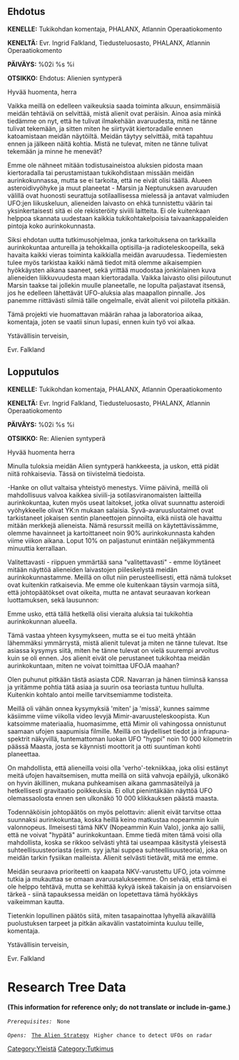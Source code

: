 ## Ehdotus

**KENELLE:** Tukikohdan komentaja, PHALANX, Atlannin Operaatiokomento

**KENELTÄ:** Evr. Ingrid Falkland, Tiedusteluosasto, PHALANX, Atlannin
Operaatiokomento

**PÄIVÄYS:** %02i %s %i

**OTSIKKO:** Ehdotus: Alienien syntyperä

Hyvää huomenta, herra

Vaikka meillä on edelleen vaikeuksia saada toiminta alkuun, ensimmäisiä
meidän tehtäviä on selvittää, mistä alienit ovat peräisin. Ainoa asia
minkä tiedämme on nyt, että he tulivat ilmakehään avaruudesta, mitä ne
tänne tulivat tekemään, ja sitten miten he siirtyvät kiertoradalle ennen
katoamistaan meidän näytöiltä. Meidän täytyy selvittää, mitä tapahtuu
ennen ja jälkeen näitä kohtia. Mistä ne tulevat, miten ne tänne tulivat
tekemään ja minne he menevät?

Emme ole nähneet mitään todistusaineistoa aluksien pidosta maan
kiertoradalla tai perustamistaan tukikohdistaan missään meidän
aurinkokunnassa, mutta se ei tarkoita, että ne eivät olisi täällä.
Alueen asteroidivyöhyke ja muut planeetat - Marsin ja Neptunuksen
avaruuden välillä ovat huonosti seurattuja sotilaallisessa mielessä ja
antavat valmiuden UFO:jen liikuskeluun, alieneiden laivasto on ehkä
tunnistettu väärin tai yksinkertaisesti sitä ei ole rekisteröity siviili
laitteita. Ei ole kuitenkaan helppoa skannata uudestaan kaikkia
tukikohtakelpoisia taivaankappaleiden pintoja koko aurinkokunnasta.

Siksi ehdotan uutta tutkimusohjelmaa, jonka tarkoituksena on tarkkailla
aurinkokuntaa antureilla ja tehokkailla optisilla-ja
radioteleskoopeilla, sekä havaita kaikki vieras toiminta kaikkialla
meidän avaruudessa. Tiedemiesten tulee myös tarkistaa kaikki nämä tiedot
mitä olemme aikaisempien hyökkäysten aikana saaneet, sekä yrittää
muodostaa jonkinlainen kuva alieneiden liikkuvuudesta maan
kiertoradalla. Vaikka laivasto olisi piiloutunut Marsin taakse tai
jollekin muulle planeetalle, ne lopulta paljastavat itsensä, jos he
edelleen lähettävät UFO-aluksia alas maapallon pinnalle. Jos panemme
riittävästi silmiä tälle ongelmalle, eivät alienit voi piilotella
pitkään.

Tämä projekti vie huomattavan määrän rahaa ja laboratorioa aikaa,
komentaja, joten se vaatii sinun lupasi, ennen kuin työ voi alkaa.

Ystävällisin terveisin,

Evr. Falkland

## Lopputulos

**KENELLE:** Tukikohdan komentaja, PHALANX, Atlannin Operaatiokomento

**KENELTÄ:** Evr. Ingrid Falkland, Tiedusteluosasto, PHALANX, Atlannin
Operaatiokomento

**PÄIVÄYS:** %02i %s %i

**OTSIKKO:** Re: Alienien syntyperä

Hyvää huomenta herra

Minulla tuloksia meidän Alien syntyperä hankkeesta, ja uskon, että pidät
niitä rohkaisevia. Tässä on tiivistelmä tiedoista.

-Hanke on ollut valtaisa yhteistyö menestys. Viime päivinä, meillä oli
mahdollisuus valvoa kaikkea siviili-ja sotilasviranomaisten laitteilla
aurinkokuntaa, kuten myös useat laitokset, jotka olivat suunnattu
asteroidi vyöhykkeelle olivat YK:n mukaan salaisia.
Syvä-avaruusluotaimet ovat tarkistaneet jokaisen sentin planeettojen
pinnoilta, eikä niistä ole havaittu mitään merkkejä alieneista. Nämä
resurssit meillä on käytettävissämme, olemme havainneet ja kartoittaneet
noin 90% aurinkokunnasta kahden viime viikon aikana. Loput 10% on
paljastunut enintään neljäkymmentä minuuttia kerrallaan.

Valitettavasti - riippuen ymmärtää sana "valitettavasti" - emme
löytäneet mitään näyttöä alieneiden laivastojen piileskelystä meidän
aurinkokunnastamme. Meillä on ollut niin perusteellisesti, että nämä
tulokset ovat kuitenkin ratkaisevia. Me emme ole kuitenkaan täysin
varmoja siitä, että johtopäätökset ovat oikeita, mutta ne antavat
seuraavan korkean luottamuksen, sekä lausunnon:

Emme usko, että tällä hetkellä olisi vieraita aluksia tai tukikohtia
aurinkokunnan alueella.

Tämä vastaa yhteen kysymykseen, mutta se ei tuo meitä yhtään lähemmäksi
ymmärrystä, mistä alienit tulevat ja miten ne tänne tulevat. Itse
asiassa kysymys siitä, miten he tänne tulevat on vielä suurempi arvoitus
kuin se oli ennen. Jos alienit eivät ole perustaneet tukikohtaa meidän
aurinkokuntaan, miten ne voivat toimittaa UFOJA maahan?

Olen puhunut pitkään tästä asiasta CDR. Navarran ja hänen tiiminsä
kanssa ja yritämme pohtia tätä asiaa ja suurin osa teoriasta tuntuu
hullulta. Kuitenkin kohtalo antoi meille tarvitsemiamme todisteita.

Meillä oli vähän onnea kysymyksiä 'miten' ja 'missä', kunnes saimme
käsiimme viime viikolla video levyjä Mimir-avaruusteleskoopista. Kun
katsoimme materiaalia, huomasimme, että Mimir oli vahingossa onnistunut
saamaan ufojen saapumisia filmille. Meillä on täydelliset tiedot ja
infrapuna-spektrit näkyvillä, tuntemattoman luokan UFO "hyppi" noin 10
000 kilometrin päässä Maasta, josta se käynnisti moottorit ja otti
suuntiman kohti planeettaa.

On mahdollista, että alieneilla voisi olla 'verho'-tekniikkaa, joka
olisi estänyt meitä ufojen havaitsemisen, mutta meillä on siitä vahvoja
epäilyjä, ulkonäkö on hyvin äkillinen, mukana puhkeamisen aikana
gammasäteilyä ja hetkellisesti gravitaatio poikkeuksia. Ei ollut
pienintäkään näyttöä UFO olemassaolosta ennen sen ulkonäkö 10 000
klikkauksen päästä maasta.

Todennäköisin johtopäätös on myös pelottavin: alienit eivät tarvitse
ottaa suunnaksi aurinkokuntaa, koska heillä keino matkustaa nopeammin
kuin valonnopeus. Ilmeisesti tämä NKV (Nopeammin Kuin Valo), jonka ajo
sallii, että ne voivat "hypätä" aurinkokuntaan. Emme tiedä miten tämä
voisi olla mahdollista, koska se rikkoo selvästi yhtä tai useampaa
käsitystä yleisestä suhteellisuusteoriasta (esim. syy ja/tai suppea
suhteellisuusteoria), joka on meidän tarkin fysiikan malleista. Alienit
selvästi tietävät, mitä me emme.

Meidän seuraava prioriteetti on kaapata NKV-varustettu UFO, jota voimme
tutkia ja mukauttaa se omaan avaruusalukseemme. On selvää, että tämä ei
ole helppo tehtävä, mutta se kehittää kykyä iskeä takaisin ja on
ensiarvoisen tärkeä - siinä tapauksessa meidän on lopetettava tämä
hyökkäys vaikeimman kautta.

Tietenkin lopullinen päätös siitä, miten tasapainottaa lyhyellä
aikavälillä puolustuksen tarpeet ja pitkän aikavälin vastatoiminta
kuuluu teille, komentaja.

Ystävällisin terveisin,

Evr. Falkland

# Research Tree Data

**(This information for reference only; do not translate or include
in-game.)**

*`Prerequisites:`*
` None`

*`Opens:`*
` `[`The Alien Strategy`](Research/The_Alien_Strategy "wikilink")
` Higher chance to detect UFOs on radar`

[Category:Yleistä](Category:Yleistä "wikilink")
[Category:Tutkimus](Category:Tutkimus "wikilink")
